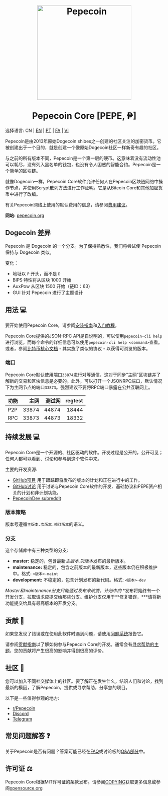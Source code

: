 <h1 align="center">
<img src="https://i.imgur.com/yap2xAX.png" alt="Pepecoin" width="300"/>
<br/><br/>
Pepecoin Core [PEPE, ₱]
</h1>

选择语言: CN | [EN](./README.md) | [PT](./README_pt_BR.md) | [FA](./README_fa_IR.md) | [VI](./README_vi_VN.md)

Pepecoin是由2013年原始Dogecoin shibes之一创建的社区关注的加密货币。它被创建出于一个目的，就是创建一个像原始Dogecoin社区一样新奇有趣的社区。

与之前的所有版本不同，Pepecoin是一个第一层的硬币。这意味着没有流动性池可以耗尽，没有列入黑名单的钱包，也没有令人困惑的智能合约。Pepecoin是一个简单的区块链。

就像Dogecoin一样，Pepecoin Core软件允许任何人在Pepecoin区块链网络中操作节点，并使用Scrypt散列方法进行工作证明。它是从Bitcoin Core和其他加密货币中进行了改编。

有关Pepecoin网络上使用的默认费用的信息，请参阅[费用建议](doc/fee-recommendation.md)。

**网站:** [pepecoin.org](https://pepecoin.org)

## Dogecoin 差异

Pepecoin 是 Dogecoin 的一个分支。为了保持熟悉性，我们将尝试使 Pepecoin 保持与 Dogecoin 类似。

变化：

* 地址以 `P` 开头，而不是 `D`
* BIPS 特性将从区块 1000 开始
* AuxPow 从区块 1500 开始（链ID：63）
* GUI 针对 Pepecoin 进行了主题设计

## 用法 💻

要开始使用Pepecoin Core，请参阅[安装指南](INSTALL.md)和[入门教程](doc/getting-started.md)。

Pepecoin Core提供的JSON-RPC API是自说明的，可以使用`pepecoin-cli help`进行浏览，而每个命令的详细信息可以使用`pepecoin-cli help <command>`查看。或者，参阅[比特币核心文档](https://developer.bitcoin.org/reference/rpc/) - 其实施了类似的协议 - 以获得可浏览的版本。

### 端口

Pepecoin Core默认使用端口`33874`进行对等通信，这对于同步“主网”区块链并了解新的交易和区块信息是必要的。此外，可以打开一个JSONRPC端口，默认情况下为主网节点的端口`33873`。强烈建议不要将RPC端口暴露在公共互联网上。

| 功能     | 主网    | 测试网  | regtest |
| :------- | ------: | ------: | ------: |
| P2P      |   33874 |   44874 |   18444 |
| RPC      |   33873 |   44873 |   18332 |

## 持续发展 💻

Pepecoin Core是一个开源的、社区驱动的软件。开发过程是公开的，公开可见；任何人都可以看到、讨论和参与到这个软件中来。

主要的开发资源:

* [GitHub项目](https://github.com/pepecoinppc/pepecoin/projects) 用于跟踪即将发布的版本的计划和正在进行中的工作。
* [GitHub讨论](https://github.com/pepecoinppc/pepecoin/discussions) 用于讨论与Pepecoin Core软件的开发、基础协议和PEPE资产相关的计划和非计划功能。
* [PepecoinDev subreddit](https://www.reddit.com/r/pepecoindev/)

### 版本策略
版本号遵循```主版本.次版本.修订版本```的语义。

### 分支
这个存储库中有三种类型的分支:

- **master:** 稳定的，包含最新*主版本.次版本*发布的最新版本。
- **maintenance:** 稳定的，包含之前版本的最新版本，这些版本仍在积极维护中。格式: ```<版本>-maint```
- **development:** 不稳定的，包含计划发布的新代码。格式: ```<版本>-dev```

*Master和maintenance分支只能通过发布来改变。计划中的*
*发布将始终有一个开发分支，拉取请求应提交给那些分支。维护分支仅用于**修复错误，***请将新功能提交给具有最高版本的开发分支。

## 贡献 🤝

如果您发现了错误或在使用此软件时遇到问题，请使用[问题系统](https://github.com/pepecoinppc/pepecoin/issues/new?assignees=&labels=bug&template=bug_report.md&title=%5Bbug%5D+)报告它。

请参阅[贡献指南](CONTRIBUTING.md)以了解如何参与Pepecoin Core的开发。通常会有[寻求帮助的主题](https://github.com/pepecoinppc/pepecoin/labels/help%20wanted)，您的贡献将产生很高的影响并得到很高的评价。

## 社区 🐸

您可以加入不同社交媒体上的社区。要了解正在发生什么，结识人们和讨论，找到最新的模因，了解Pepecoin，提供或寻求帮助，分享您的项目。

以下是一些值得参观的地方:

* [r/Pepecoin](https://www.reddit.com/r/pepecoin/)
* [Discord](https://pepecoin.org/discord)
* [Telegram](https://t.me/PepecoinGroup)

## 常见问题解答 ❓

关于Pepecoin是否有问题？答案可能已经在[FAQ](doc/FAQ.md)或讨论板的[Q&A部分](https://github.com/pepecoinppc/pepecoin/discussions/categories/q-a)中。

## 许可证 ⚖️
Pepecoin Core根据MIT许可证的条款发布。请参阅[COPYING](COPYING)获取更多信息或参阅[opensource.org](https://opensource.org/licenses/MIT)
